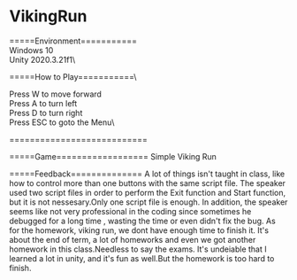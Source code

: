 # VikingRun

=====Environment===========\
Windows 10\
Unity 2020.3.21f1\

=====How to Play===========\

Press W to move forward\
Press A to turn left\
Press D to turn right\
Press ESC to goto the Menu\

===========================


=====Game==================
Simple Viking Run



=====Feedback==============
A lot of things isn't taught in class, like how to control more than one buttons with the same script file.
The speaker used two script files in order to perform the Exit function and Start function, but it is not nessesary.Only one script file is enough. 
In addition, the speaker seems like not very professional in the coding since sometimes he debugged for a long time , wasting the time or even didn't fix the bug.
As for the homework, viking run, we dont have enough time to finish it.
It's about the end of term, a lot of homeworks and even we got another homework in this class.Needless to say the exams.
It's undeiable that I learned a lot in unity, and it's fun as well.But the homework is too hard to finish.
